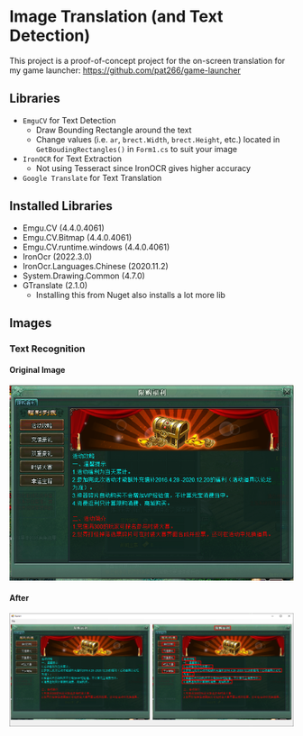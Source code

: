 # Image Translation (and Text Detection)

This project is a proof-of-concept project for the on-screen translation for my game launcher: https://github.com/pat266/game-launcher

## Libraries
* `EmguCV` for Text Detection
    * Draw Bounding Rectangle around the text
    * Change values (i.e. `ar`, `brect.Width`, `brect.Height`, etc.) located in `GetBoudingRectangles()` in `Form1.cs` to suit your image
* `IronOCR` for Text Extraction
    * Not using Tesseract since IronOCR gives higher accuracy
* `Google Translate` for Text Translation

## Installed Libraries
* Emgu.CV (4.4.0.4061)
* Emgu.CV.Bitmap (4.4.0.4061)
* Emgu.CV.runtime.windows (4.4.0.4061)
* IronOcr (2022.3.0)
* IronOcr.Languages.Chinese (2020.11.2)
* System.Drawing.Common (4.7.0)
* GTranslate (2.1.0)
    * Installing this from Nuget also installs a lot more lib

## Images

### Text Recognition
#### Original Image
![](./testImg/sample.PNG)

#### After
![](./testImg/result/sample_result.PNG)